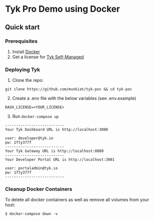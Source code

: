 # Tyk Pro Demo using Docker

## Quick start

### Prerequisites

1. Install [Docker](https://docs.docker.com/get-docker/)
2. Get a license for [Tyk Self-Managed](https://tyk.io/sign-up/) 


### Deploying Tyk

1. Clone the repo: 
```
git clone https://github.com/munkiat/tyk-poc && cd tyk-poc
```

2. Create a .env file with the below variables (see .env.example) 
```
DASH_LICENSE=<YOUR_LICENSE>
```

3. Run `docker-compose up`

```
---------------------------
Your Tyk Dashboard URL is http://localhost:3000

user: developer@tyk.io
pw: 1fty377f
---------------------------
Your Tyk Gateway URL is http://localhost:8080
---------------------------
Your Developer Portal URL is http://localhost:3001

user: portaladmin@tyk.io
pw: 1fty377f
---------------------------
```

### Cleanup Docker Containers

To delete all docker containers as well as remove all volumes from your host:

```
$ docker-compose down -v
```


